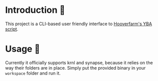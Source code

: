 # Introduction 📌
This project is a CLI-based user friendly interface to [Hooverfarm's YBA script](https://discord.gg/TeP8KS8Tff).


# Usage 📌
Currently it officially supports krnl and synapse, because it relies on the way their folders are in place.
Simply put the provided binary in your `workspace` folder and run it.

